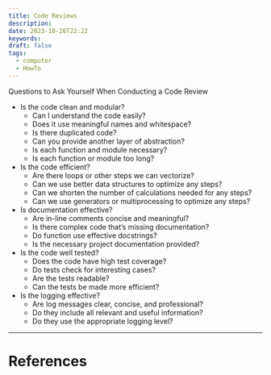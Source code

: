 ```yaml
---
title: Code Reviews
description: 
date: 2023-10-26T22:22
keywords: 
draft: false
tags:
  - computer
  - HowTo
---
```

Questions to Ask Yourself When Conducting a Code Review

- Is the code clean and modular?
    - Can I understand the code easily?
    - Does it use meaningful names and whitespace?
    - Is there duplicated code?
    - Can you provide another layer of abstraction?
    - Is each function and module necessary?
    - Is each function or module too long?
- Is the code efficient?
    - Are there loops or other steps we can vectorize?
    - Can we use better data structures to optimize any steps?
    - Can we shorten the number of calculations needed for any steps?
    - Can we use generators or multiprocessing to optimize any steps?
- Is documentation effective?
    - Are in-line comments concise and meaningful?
    - Is there complex code that’s missing documentation?
    - Do function use effective docstrings?
    - Is the necessary project documentation provided?
- Is the code well tested?
    - Does the code have high test coverage?
    - Do tests check for interesting cases?
    - Are the tests readable?
    - Can the tests be made more efficient?
- Is the logging effective?
    - Are log messages clear, concise, and professional?
    - Do they include all relevant and useful information?
    - Do they use the appropriate logging level?

---
# References
